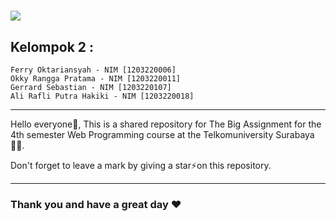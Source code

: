 <h1 align="left">
    <img src="https://readme-typing-svg.herokuapp.com/?font=Righteous&size=35&color=F7AA00&center=false&vCenter=true&width=800&height=70&duration=4000&pause=500&lines=⚡+Welcome+to+The+Shared+Repository+⚡;+Web+Programming+😁;"/>
</h1>

## Kelompok 2 :
```
Ferry Oktariansyah - NIM [1203220006]
Okky Rangga Pratama - NIM [1203220011]
Gerrard Sebastian - NIM [1203220107]
Ali Rafli Putra Hakiki - NIM [1203220018]
```

<hr>

<p>Hello everyone👋, This is a shared repository for The Big Assignment for the 4th semester Web Programming course at the Telkomuniversity Surabaya🧑‍💻.</p>
<p>Don't forget to leave a mark by giving a star⚡on this repository.</p>

<hr>

<h3 align="left">Thank you and have a great day ❤</h3>
